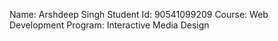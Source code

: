 Name: Arshdeep Singh 
Student Id: 90541099209
Course: Web Development
Program: Interactive Media Design 
